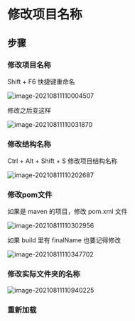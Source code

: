 # 修改项目名称

## 步骤

### 修改项目名称

Shift + F6 快捷键重命名

![image-20210811110004507](https://attach.blog.wen7.online/image-20210811110004507.png)

修改之后变这样

![image-20210811110031870](https://attach.blog.wen7.online/image-20210811110031870.png)

### 修改结构名称

Ctrl + Alt + Shift + S 修改项目结构名称

![image-20210811110202687](https://attach.blog.wen7.online/image-20210811110202687.png)

### 修改pom文件

如果是 maven 的项目，修改 pom.xml 文件

![image-20210811110302956](https://attach.blog.wen7.online/image-20210811110302956.png)

如果 build 里有 finalName 也要记得修改

![image-20210811110347702](https://attach.blog.wen7.online/image-20210811110347702.png)



### 修改实际文件夹的名称

![image-20210811110940225](https://attach.blog.wen7.online/image-20210811110940225.png)



### 重新加载

